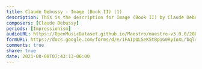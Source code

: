 ```yaml
---
title: Claude Debussy - Image (Book II) (1)
description: This is the description for Image (Book II) by Claude Debussy
composers: [Claude Debussy]
periods: [Impressionism]
audioURL: https://OpenMusicDataset.github.io/Maestro/maestro-v3.0.0/2004/MIDI-Unprocessed_XP_08_R1_2004_03_ORIG_MID--AUDIO_08_R1_2004_03_Track03_wav.midi
formURL: https://docs.google.com/forms/d/e/1FAIpQLSeK5tBp1G0RyIoXLrbqlrcgk_dLhFiR9gKEtyArKyAj936cjQ/viewform
comments: true
share: true
date: 2021-08-08T07:43:13-06:00
---
```

